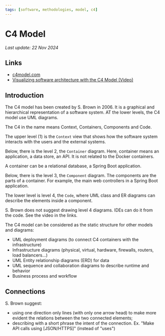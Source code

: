 ```yaml
---
tags: [software, methodologies, model, c4]
---
```

# C4 Model

*Last update: 22 Nov 2024*

## Links

* [c4model.com](https://c4model.com/)
* [Visualizing software architecture with the C4 Model (Video)](https://www.youtube.com/watch?v=x2-rSnhpw0g) 

## Introduction

The C4 model has been created by S. Brown in 2006. It is a graphical and hierarchical representation of a software system. AT the lower levels, the C4 model use UML diagrams.

The C4 in the name means Context, Containers, Components and Code.

The upper level (1) is the `Context` view that shows how the software system interacts with the users and the external systems.

Below, there is the level 2, the `Container` diagram. Here, container means an application, a data store, an API. It is not related to the Docker containers.

A container can be a relational database, a Spring Boot application.

Below, there is the level 3, the `Component` diagram. The components are the parts of a container. For example, the main web controllers in a Spring Boot application.

The lower level is level 4, the `Code`, where UML class and ER diagrams can describe the elements inside a component.

S. Brown does not suggest drawing level 4 diagrams. IDEs can do it from the code. See the video in the links.


The C4 model can be considered as the static structure for other models and diagrams:

* UML deployment diagrams (to connect C4 containers with the infrastructure)
* Infrastructure diagrams (physical, virtual, hardware, firewalls, routers, load balancers...)
* UML Entity relationship diagrams (ERD) for data
* UML sequence and collaboration diagrams to describe runtime and behavior
* Business process and workflow

## Connections

S. Brown suggest:

* using one direction only lines (with only one arrow head) to make more evident the relations between the two connected elements;
* describing with a short phrase the intent of the connection. Ex. "Make API calls using [JSON/HTTPS]" (instead of "uses")
